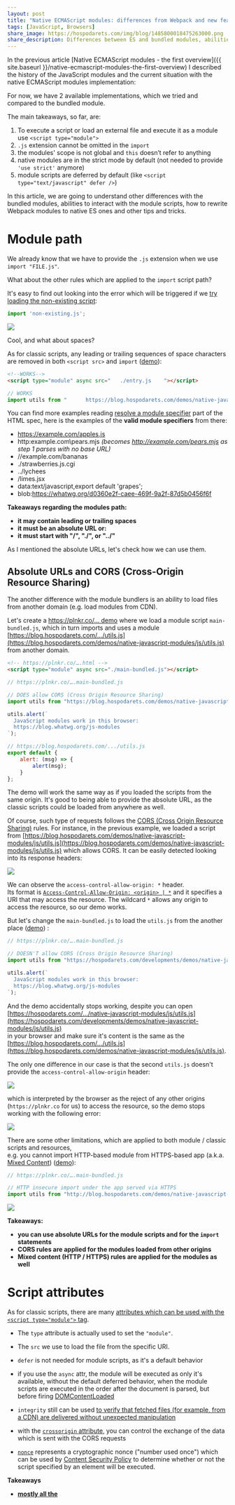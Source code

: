 ```yaml
---
layout: post
title: "Native ECMAScript modules: differences from Webpack and new features"
tags: [JavaScript, Browsers]
share_image: https://hospodarets.com/img/blog/1485800018475263000.png
share_description: Differences between ES and bundled modules, abilities to interact with the module scripts, tips and tricks.
---
```


In the previous article [Native ECMAScript modules - the first overview]({{ site.baseurl }}/native-ecmascript-modules-the-first-overview)
 I described the history of the JavaScript modules
and the current situation with the native ECMAScript modules implementation:


For now, we have 2 available implementations, which we tried and compared to the bundled module.

The main takeaways, so far, are:

1. To execute a script or load an external file and execute it as a module use `<script type="module">`
2. `.js` extension cannot be omitted in the `import`
3. the modules' scope is not global and `this` doesn’t refer to anything
4. native modules are in the strict mode by default (not needed to provide `'use strict'` anymore)
5. module scripts are deferred by default (like `<script type="text/javascript" defer />`)

In this article, we are going to understand other differences with the bundled modules,
 abilities to interact with the module scripts, how to rewrite Webpack modules to native ES ones
  and other tips and tricks.
 
<div class="more"></div>
 
# Module path

We already know that we have to provide the `.js` extension when we use `import "FILE.js"`.

What about the other rules which are applied to the `import` script path?

It's easy to find out looking into the error which will be triggered
if we [try loading the non-existing script](https://plnkr.co/edit/1KzsCn?p=preview):

```js
import 'non-existing.js';
```

<span class="smaller-img">
    <img src="https://hospodarets.com/img/blog/1482933580648149000.png" />
</span>

Cool, and what about spaces?

As for classic scripts,
any leading or trailing sequences of space characters are removed in both `<script src>` and `import`
([demo](https://plnkr.co/edit/8iZ1FS?p=preview)):


```html
<!--WORKS-->
<script type="module" async src="   ./entry.js    "></script>
```

```js
// WORKS
import utils from "      https://blog.hospodarets.com/demos/native-javascript-modules/js/utils.js    ";
```

You can find more examples reading
[resolve a module specifier](https://html.spec.whatwg.org/multipage/webappapis.html#resolve-a-module-specifier) part of the HTML spec,
here is the examples of the **valid module specifiers** from there:

- https://example.com/apples.js
- http:example.com\pears.mjs *(becomes http://example.com/pears.mjs as step 1 parses with no base URL)*
- //example.com/bananas
- ./strawberries.js.cgi
- ../lychees
- /limes.jsx
- data:text/javascript,export default 'grapes';
- blob:https://whatwg.org/d0360e2f-caee-469f-9a2f-87d5b0456f6f

**Takeaways regarding the modules path:**

- **it may contain leading or trailing spaces**
- **it must be an absolute URL or:**
- **it must start with "/", "./", or "../"**

As I mentioned the absolute URLs, let's check how we can use them.

## Absolute URLs and CORS (Cross-Origin Resource Sharing)

The another difference with the module bundlers is an ability to load files from another domain
(e.g. load modules from CDN).

Let's create a [https://plnkr.co/... demo](https://plnkr.co/edit/YrqP8N?p=preview)
where we load a module script `main-bundled.js`, which in turn
imports and uses a module [https://blog.hospodarets.com/.../utils.js](https://blog.hospodarets.com/demos/native-javascript-modules/js/utils.js)
from another domain.

```html
<!-- https://plnkr.co/….html -->
<script type="module" async src="./main-bundled.js"></script>
```

```js
// https://plnkr.co/….main-bundled.js

// DOES allow CORS (Cross Origin Resource Sharing)
import utils from "https://blog.hospodarets.com/demos/native-javascript-modules/js/utils.js";

utils.alert(`
  JavaScript modules work in this browser:
  https://blog.whatwg.org/js-modules
`);
```

```js
// https://blog.hospodarets.com/.../utils.js
export default {
    alert: (msg) => {
        alert(msg);
    }
};
```

The demo will work the same way as if you loaded the scripts from the same origin.
It's good to being able to provide the absolute URL, as the classic scripts could be loaded from anywhere as well.

Of course, such type of requests follows the [CORS (Cross Origin Resource Sharing)](https://developer.mozilla.org/en-US/docs/Web/HTTP/Access_control_CORS)
rules.
For instance, in the previous example, we loaded a script from
[https://blog.hospodarets.com/demos/native-javascript-modules/js/utils.js](https://blog.hospodarets.com/demos/native-javascript-modules/js/utils.js) which allows CORS.
It can be easily detected looking into its response headers:

<span class="smaller-img">
    <img src="https://hospodarets.com/img/blog/1485004883973260000.png" />
</span>

We can observe the `access-control-allow-origin: *` header. <br/>
Its format is [`Access-Control-Allow-Origin: <origin> | *`](https://developer.mozilla.org/en-US/docs/Web/HTTP/Access_control_CORS#Access-Control-Allow-Origin)
and it specifies a URI that may access the resource.
The wildcard `*` allows any origin to access the resource, so our demo works.

But let's change the `main-bundled.js` to load the `utils.js` from the another place ([demo](https://plnkr.co/edit/yutRmC?p=preview)) :

```js
// https://plnkr.co/….main-bundled.js

// DOESN'T allow CORS (Cross Origin Resource Sharing)
import utils from "https://hospodarets.com/developments/demos/native-javascript-modules/js/utils.js";

utils.alert(`
  JavaScript modules work in this browser:
  https://blog.whatwg.org/js-modules
`);
```

And the demo accidentally stops working, despite you can open <br/>
[https://hospodarets.com/.../native-javascript-modules/js/utils.js](https://hospodarets.com/developments/demos/native-javascript-modules/js/utils.js)  <br/>
in your browser and make sure it's content is the same as the  <br/>
[https://blog.hospodarets.com/.../utils.js](https://blog.hospodarets.com/demos/native-javascript-modules/js/utils.js).

The only one difference in our case is that the second `utils.js` doesn't provide the `access-control-allow-origin` header:

<span class="smaller-img">
    <img src="https://hospodarets.com/img/blog/1485004883983339000.png" />
</span>

which is interpreted by the browser as the reject of any other origins (`https://plnkr.co` for us)
to access the resource, so the demo stops working with the following error:

<span class="smaller-img">
    <img src="https://hospodarets.com/img/blog/1485004669331423000.png" />
</span>

There are some other limitations, which are applied to both module / classic scripts and resources, <br/>
e.g. you cannot import HTTP-based module from HTTPS-based app
(a.k.a. [Mixed Content](https://developers.google.com/web/fundamentals/security/prevent-mixed-content/what-is-mixed-content))
([demo](https://plnkr.co/edit/2lY24i?p=preview)):

```js
// https://plnkr.co/….main-bundled.js

// HTTP insecure import under the app served via HTTPS
import utils from "http://blog.hospodarets.com/demos/native-javascript-modules/js/utils.js";
```

<span class="smaller-img">
    <img src="https://hospodarets.com/img/blog/1485004669339151000.png" />
</span>

**Takeaways:**

- **you can use absolute URLs for the module scripts and for the `import` statements**
- **CORS rules are applied for the modules loaded from other origins**
- **Mixed content (HTTP / HTTPS) rules are applied for the modules as well**


# Script attributes

As for classic scripts, there are many
[attributes which can be used with the `<script type="module">` tag](https://developer.mozilla.org/en/docs/Web/HTML/Element/script).

- The `type` attribute is actually used to set the `"module"`.


- The `src` we use to load the file from the specific URI.

- `defer` is not needed for module scripts, as it's a default behavior

- if you use the `async` attr, the module will be executed as only it's available, without the default deferred behavior,
when the module scripts are executed in the order after the document is parsed,
but before firing [DOMContentLoaded](https://developer.mozilla.org/en-US/docs/Web/Events/DOMContentLoaded)

- `integrity` still can be used
[to verify that fetched files (for example, from a CDN) are delivered without unexpected manipulation](https://developer.mozilla.org/en-US/docs/Web/Security/Subresource_Integrity) 

- with the [`crossorigin` attribute](https://developer.mozilla.org/en-US/docs/Web/HTML/CORS_settings_attributes),
you can control the exchange of the data which is sent with the CORS requests

- [`nonce`](https://html.spec.whatwg.org/#attr-script-nonce) represents a cryptographic nonce ("number used once") which can be used by
[Content Security Policy](https://w3c.github.io/webappsec-csp/)
 to determine whether or not the script specified by an element will be executed.


**Takeaways**

- **[mostly all the <script/> attributes](https://html.spec.whatwg.org/#the-script-element) can be used with the module scripts
(except some special like [integrity](https://html.spec.whatwg.org/#attr-script-integrity))**


# Detecting script is loaded or cannot be executed because of errors

As only I started using ES modules, the main question I had- how to detect
 if the script was loaded or the error occurred?

According to the spec, if any of the descendants cannot be fetched, script loading is stopped with an error
and script is not executed.
I prepared [a demo](https://plnkr.co/edit/pESeE3?p=preview)
where intentionally missed the `.js` extension for the imported file,
which is required (notice an error in the DevTools console):

<span class="smaller-img">
    <img src="https://hospodarets.com/img/blog/1482926258289304000.png" />
</span>




We already know, that module scripts are deferred by default.
On the other hand, they can be prevented from execution if e.g. script's graph cannot be resolved/loaded.

For such and other cases we need ways to detect the load/error cases.

Let's try to use the classic way of including scripts from JS, modifying a bit the code.
So we want to provide a method, which will take params and insert a script with the options:
- module or a classic one
- with/without `async` attribute
- with/without `defer` attribute

The method will return a Promise which resolves when the script is successfully loaded
and rejected if there will be an error during the script loading:

```js
// utils.js
function insertJs({src, isModule, async, defer}) {
    const script = document.createElement('script');

    if(isModule){
      script.type = 'module';
    } else{
      script.type = 'application/javascript';
    }
    if(async){
      script.setAttribute('async', '');
    }
    if(defer){
      script.setAttribute('defer', '');
    }

    document.head.appendChild(script);

    return new Promise((success, error) => {
        script.onload = success;
        script.onerror = error;
        script.src = src;// start loading the script
    });
}

export {insertJs};
```

Here is an example of it's usage:

```js
import {insertJs} from './utils.js'

// The inserted node will be:
// <script type="module" src="js/module-to-be-inserted.js"></script>
const src = './module-to-be-inserted.js';

insertJs({
  src,
  isModule: true,
  async: true
})
    .then(
        () => {
            alert(`Script "${src}" is successfully executed`);
        },
        (err) => {
            alert(`An error occured during the script "${src}" loading: ${err}`);
        }
    );
```

```js
// module-to-be-inserted.js
alert('I\'m executed');
```

And here is [a demo](https://plnkr.co/edit/4TX8D4?p=preview) of the successfully executed script:

In that case script is executed and then your success callback is executed.

Now let's provide an error to the module which we insert ([demo](https://plnkr.co/edit/QssLh8?p=preview)):

```js
// module-to-be-inserted.js
import 'non-existing.js';

alert('I\'m executed');
```

In that case, we have an error in the console:

<span class="smaller-img">
    <img src="https://hospodarets.com/img/blog/1482933580648149000.png" />
</span>

And our reject callback is executed.



You also will have an error if you try to use `import` \ `export` outside of module scripts ([demo](https://plnkr.co/edit/PqfS09?p=preview)):

<span class="smaller-img">
    <img src="https://hospodarets.com/img/blog/1482934496002073000.png" />
</span>

So now we have a way to include scripts from our code and being
notified if they can/can not be loaded.

**Takeaways**

- **use `onload` and `onerror` events
on the `script`element to detect if a module was executed successfully or cannot be loaded/executed**
- **`import` \ `export` can not be used in classic scripts**

# Module scripts specific moment

## Modules are singletons

According to the spec, doesn't matter how many time you will import the same module, it will be a singleton.
Let try it:

```js
if(window.counter){
  window.counter++;
}else{
  window.counter = 1;
}

alert(`increment.js- window.counter: ${window.counter}`);

const counter = window.counter;

export {counter};
```

After you can import this module as many times as you want.
It will be executed only once and both `window.counter` and exported `counter` will be `1` ([demo](https://plnkr.co/edit/DgZIdm?p=preview))

## Imports are hoisted

As the functions in JavaScript, `import`s are hoisted.
You can simply provide them first in the file or always just know about this behavior.

That's why [the following code works](https://plnkr.co/edit/ZZblF1?p=preview):
```js
alert(`main-bundled.js- counter: ${counter}`);

import {counter} from './increment.js';
```

And the order of code execution for the following is ([demo](https://plnkr.co/edit/IsZDRT?p=preview)):
- module1
- module2
- module3
- code1
- code2

 ```js
import './module1.js';

alert('code1');

import module2 from './module2.js';

alert('code2');

import module3 from './module3.js';
 ```

## Imports and exports must happen at the top level

Because the structure of ES modules is static, they cannot import/export something conditionally.
This is widely used for the loading/execution optimizations.

You also cannot wrap them in `try{}catch(){}` or something similar.

Here is a [demo](https://plnkr.co/edit/XEe2y4?p=preview):

```js
if(Math.random()>0.5){
  import './module1.js'; // SyntaxError: Unexpected keyword 'import'
}
```

```js
const import2 = (import './main2.js'); // SyntaxError
```

```js
try{
  import './module3.js'; // SyntaxError: Unexpected keyword 'import'
}catch(err){
  console.error(err);
}
```

```js
const moduleNumber = 4;

import module4 from `module${moduleNumber}`; // SyntaxError: Unexpected token
```

**Takeaways:**

- **modules are singletons**
- **imports are hoisted**
- **imports and exports must happen at the top level**
- **the import statement is static (you cannot determine programmatically what to load)**

# Detect module scripts are supported

Looking into the current situation when browsers just started to add the ES modules,
we also need a clear way to detect if the browser supports them.

To do it, the first ideas may be around:

```js
const modulesSupported = typeof exports !== undefined;
const modulesSupported2 = typeof import !== undefined;
```

Both these things don't work, as import/exports are designed to be used only for modules functionality.
These examples will throw "Syntax errors".

Even worse, import/export are not supposed to be working in classic scripts,
which are not loaded as `type="module"`.

So we need a different way to detect it.

### Detect ES modules are supported by the browser

We have the functionality to detect if classic/module script was loaded,
listening `onload/onerror` events on them.
We also know that the `script` element provided with unsupported 
`type` element will be just ignored by the browser.
It means, we can include `<script type="module">` and know,
that if it was loaded, then the browser supports the modules system.

Of course, we don't want to create a separate script in our project manually just for such a check.
For such reasons, we have [`Blob()`](https://developer.mozilla.org/en/docs/Web/API/Blob) API to create an empty script
and provide a proper MIME for it.
To assign this blob to the script `src` element we will use the [`URL.createObjectURL()`](https://developer.mozilla.org/en-US/docs/Web/API/URL/createObjectURL)

The another problem is, that browser just ignores unsupported script types,
which means `type="module"` is ignored in the browser without its support without any triggering onload/onerror events.
To cover that, let's just reject our loading Promise after a timeout.

And finally, after our Promise fulfilled we have to do some cleaning:
  remove the script from the DOM and revoke unneeded Object URL from the memory.

Let's summarize everything [in the code](https://plnkr.co/edit/s4GWHIVDOzIr8O8Q1Fas?p=preview):

```js
function checkJsModulesSupport() {
  // create an empty ES module
  const scriptAsBlob = new Blob([''], {
    type: 'application/javascript'
  });
  const srcObjectURL = URL.createObjectURL(scriptAsBlob);

  // insert the ES module and listen events on it
  const script = document.createElement('script');
  script.type = 'module';
  document.head.appendChild(script);

  // return the loading script Promise
  return new Promise((resolve, reject) => {
    // HELPERS
    let isFulfilled = false;

    function triggerResolve() {
      if (isFulfilled) return;
      isFulfilled = true;
      
      resolve();
      onFulfill();
    }

    function triggerReject() {
      if (isFulfilled) return;
      isFulfilled = true;

      reject();
      onFulfill();
    }

    function onFulfill() {
      // cleaning
      URL.revokeObjectURL(srcObjectURL);
      script.parentNode.removeChild(script)
    }

    // EVENTS
    script.onload = triggerResolve;
    script.onerror = triggerReject;
    setTimeout(triggerReject, 100); // reject on timeout

    // start loading the script
    script.src = srcObjectURL;
  });
};

checkJsModulesSupport().then(
  () => {
    console.log('ES modules ARE supported');
  },
  () => {
    console.log('ES modules are NOT supported');
  }
);
```

### Detect the current script is executed as a module

Cool, so far we can detect if the browser supports the  module script.
But what if we want to know at some point, how is the current script is executed: in the classic or module mode?

First of all, for a long while, we can just have a link to the script which is currently processed
using [document.currentScript](https://developer.mozilla.org/en-US/docs/Web/API/Document/currentScript).

So the ideal case could be to check the module `type`:

```js
const isModuleScript = document.currentScript.type === 'module';
```

but `currentScript` just [doesn't work in the module scripts](https://github.com/whatwg/html/issues/1013)
([demo](https://plnkr.co/edit/dKElmtRwMmHXynoF0CFF?p=preview)).

Of course, you can check on the top level of the module script,
if `this` refers to the global object,
 which state it's not a module script:

```js
const isNotModuleScript = this !== undefined;
```

but be careful using this method, as `this`
could be e.g. [bound](https://developer.mozilla.org/en/docs/Web/JavaScript/Reference/Global_objects/Function/bind),
so the result depends, as mentioned, where you'll do this check.


## Rewriting Webpack to native ES modules

It's time to rewrite some Webpack module(s) to native to
compare the syntax and make sure the functionality still works.

Let's take a simple example which uses the popular [`lodash` library](https://lodash.com/).

Ok, so we use aliases and Webpack features to simplify the `import` syntax.
For example, we do:

```js
import _ from 'lodash'; 
```

and Webpack looks into your `node_modules`, finds `lodash`
there and automatically imports `index.js` file.
Which in turn actually requires `lodash.js` content, where is the library code.

Also, you can import specific functions doing the following:

```js
import map from 'lodash/map';
```

So Webpack finds `node_modules/lodash/map.js` and imports it.
Handy and short!

Let's try to port the following code, which works well with Webpack,
 to start working using ES native modules:

```js
// main-bundled.js
import _ from 'lodash'; 

console.log('lodash version:', _.VERSION); // e.g. 4.17.4

import map from 'lodash/map';

console.log(
  _.map([
    { 'user': 'barney' },
    { 'user': 'fred' }
  ], 'user')
); // ['barney', 'fred']
```

First of all, `lodash` simply doesn't work with ES modules.
If you look into it's source, you'll see the CommonJS approach used:

```js
// lodash/map.js
var arrayMap = require('./_arrayMap');
//...
module.exports = map;
```

Even the distributed [`lodash/lodash.js`](https://raw.githubusercontent.com/lodash/lodash/4.17.4/dist/lodash.js)
supports AMD, CommonJS and classic scripts, but not `<script type="module" />`

Quick research will show, that the lodash authors created a special project for this-
[`lodash-es`](https://github.com/lodash/lodash/tree/es) which contains the lodash library + modules exported as ES modules.

If we check the code we will see it's ES modules based:

```js
// lodash-es/map.js
import arrayMap from './_arrayMap.js';
//...
export default map;
```

After we have working lodash version,
we can continue to porting the code.

Here is the common structure of our app (which we will port):

<span class="smaller-img">
    <img src="https://hospodarets.com/img/blog/1485613338392978000.png" />
</span>

I intentionally put `lodash-es` in the `dist_node_modules` instead of `node_modules`.
In most of the projects, the `node_modules` folder is out of the Git and
is not a part of the distribution code.
When we work with ES modules, we will actually need the files to be loaded at runtime, instead
of the processing during the build time.

You can find [the code on Github](https://github.com/malyw/malyw.github.io/tree/master/demos/native-ecmascript-modules-aliases).
`main-bundle.js` will be processed by Webpack 2 to `dist/app.bundle.js`, on the other hand,
`js/main-native.js` will stay a ES module and should be processed by the browser
together with dependencies.

Let's start. We already know that **we cannot avoid adding the file extension for
the native modules**, so first of all, we need to add that.

```js
// 1) main-native.js DOESN'T WORK
import lodash from 'lodash-es.js'; 
import map from 'lodash-es/map.js';
```

Secondary, the module **must be an absolute URL or it must start with "/", "./", or "../"**.

Oh, it's paintful. For our structure we have to do the following:

```js
// 2) main-native.js WORKS, USES RELATIVE URLS
import _ from '../dist_node_modules/lodash-es/lodash.js';
import map from '../dist_node_modules/lodash-es/map.js';
```

As after a while we can start having more complex ECMAScript modules
file structure, we can have relative URLs with a very long values,
so better to switch to use the base URL, 
which you can easily replace in all the files:
 
```js
// 2) main-native.js WORKS, CAN BE REUSED/COPIED IN ANY ES MODULE IN THE PROJECT
import _ from '/dist_node_modules/lodash-es/lodash.js';
import map from '/dist_node_modules/lodash-es/map.js';
```

Don't forget, usually this URL points to the location
 where your main `index.html` is placed 
 and the value of the [`<base>` HTML tag](https://developer.mozilla.org/en/docs/Web/HTML/Element/base)
 doesn't affect the `import` behavior.


Here is the working demo and the code:

```js
console.log('----- Native JavaScript modules -----');

import _ from '/demos/native-ecmascript-modules-aliases/dist_node_modules/lodash-es/lodash.js';

console.log(`lodash version: ${_.VERSION}`); // e.g. 4.17.4

import map from '/demos/native-ecmascript-modules-aliases/dist_node_modules/lodash-es/map.js';

console.log(
    map([
        {'user': 'barney'},
        {'user': 'fred'}
    ], 'user')
); // ['barney', 'fred']
```

<div>
    <a href="{{ site.baseurl }}/demos/native-ecmascript-modules-aliases/"
       target="_blank"
       class="btn-pulse">
        <span class="wrapper">
            <span class="inner"></span>
        </span>
        <span class="text">Demo</span>
    </a>
</div>

In the end of this chapter I will mention, that to
import the module scripts and dependencies the browser
make GET requests (as for other resources).

In our case, browser loads all the `lodash` modules dependencies,
which results in about 600 files imported:

<span class="smaller-img">
    <img src="https://hospodarets.com/img/blog/1485799103543987000.png" />
</span>

As you may guess, it's a very bad idea to load
so many files if you don't have [HTTP/2](https://en.wikipedia.org/wiki/HTTP/2) enabled,
which is a good practice now and a reasonable requirement 
if you decide to start using ES modules.


Now you know how to rewrite the Webpack modules to the native ECMAScript ones
and how to use the whole `lodash` library with ES modules,
as the authors ported it.

**Takeaways:**

- **bundled modules can be rewritten to ES native modules
and popular libraries already started to provide compatible versions**
- **HTTPS/2 is preferred to be used with ESModules**


## Use ES modules code with fallback to classic

Let's use all our knowledge to create a useful script
and apply it for example to our [lodash demo]({{ site.baseurl }}/demos/native-ecmascript-modules-aliases/index.html).

We will check if the browser supports ES modules (using `checkJsModulesSupport()`) and reflect that for the user.
If it does, we will load the `main-native.js` file for them.
Otherwise, we'll include the Webpack-bundled JS file (using `insertJS()`).

To make the example work for all browsers, let's provide the API,
where you can provide a script with attributes, which will point what should be loaded in case if the browser
supports the modules, and what if it doesn't.
Also optionally we want to have an ability to require the global class,
to reflect is the ES modules are supported (e.g. on the UI). 

Something like this:

![alt](https://hospodarets.com/img/blog/1485637349913043000.png)

And here is the code to make it all work, using the previous examples discussed in this article:

```js
checkJsModulesSupport().then(
    () => {
        // insert module script
        insertJs({
            src: currentScript.getAttribute('es'),
            isModule: true
        });
        // global class
        if (isAddGlobalClassSet) {
            document.documentElement.classList.add(esModulesSupportedClass);
        }
    },
    () => {
        // insert classic script
        insertJs({
            src: currentScript.getAttribute('js')
        });
        // global class
        if (isAddGlobalClassSet) {
            document.documentElement.classList.add(esModulesNotSupportedClass);
        }
    }
);
```

I posted this script to the [`es-modules-utils` on Github](https://github.com/malyw/es-modules-utils).

Currently there is a [discussion to add the native `nomodule` or `nosupport`
attributes to the `script`](https://github.com/whatwg/html/pull/2261)
which will provide easier native ability to fallback.

## Conclusions

We took a look into the practical differences between the ES modules and classic scripts.
Learned how to detect if the module script is loaded or the error occurred.
Now we know how to use ES modules and check simple 3rd party libraries examples.

Also, we have a useful [`es-modules-utils` on Github](https://github.com/malyw/es-modules-utils)
which can be used to conditionally include ES modules or classic script
(depending on the browser support) and give a feedback to the UI for the user.

The next step can be checking how the ServiceWorker/Worker world will be changed with
 the ES modules and what other new abilities are coming to the JavaScript
 in terms of modules.
 
 All this I plan to describe in the next articles. Stay tuned.
